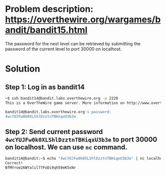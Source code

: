 # Problem description: https://overthewire.org/wargames/bandit/bandit15.html
The password for the next level can be retrieved by submitting the password of the current level to port 30000 on localhost.

# Solution
## Step 1: Log in as bandit14
```bash
─$ ssh bandit14@bandit.labs.overthewire.org -p 2220
This is a OverTheWire game server. More information on http://www.overthewire.org/wargames

bandit14@bandit.labs.overthewire.org's password: 
4wcYUJFw0k0XLShlDzztnTBHiqxU3b3e
```
## Step 2: Send current password `4wcYUJFw0k0XLShlDzztnTBHiqxU3b3e` to port 30000 on localhost. We can use `nc` command. 
```bash
bandit14@bandit:~$ echo "4wcYUJFw0k0XLShlDzztnTBHiqxU3b3e" | nc localhost 30000
Correct!
BfMYroe26WYalil77FoDi9qh59eK5xNr
```
